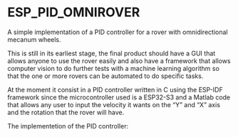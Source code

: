 # ESP_PID_OMNIROVER
A simple implementation of a PID controller for a rover with omnidirectional mecanum wheels.

This is still in its earliest stage, the final product should have a GUI that allows anyone to use the rover easily and also have a 
framework that allows computer vision to do further tests with a machine learning algorithm so that the one or more rovers can be 
automated to do specific tasks.

At the moment it consist in a PID controller written in C using the ESP-IDF framework since the microcontroller used is a ESP32-S3 
and a Matlab code that allows any user to input the velocity it wants on the “Y” and “X” axis and the rotation that the rover will have. 

The implementetion of the PID controller:

  
